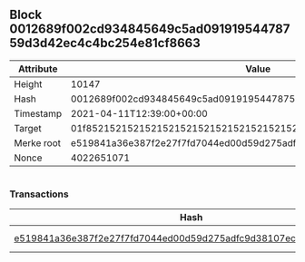 ## Block 0012689f002cd934845649c5ad09191954478759d3d42ec4c4bc254e81cf8663

Attribute | Value
--- | ---
Height | 10147
Hash | 0012689f002cd934845649c5ad09191954478759d3d42ec4c4bc254e81cf8663
Timestamp | 2021-04-11T12:39:00+00:00
Target | 01f8521521521521521521521521521521521521521521521521521521521521
Merke root | e519841a36e387f2e27f7fd7044ed00d59d275adfc9d38107ec80c8dea0c3a38
Nonce | 4022651071

```

```

### Transactions

Hash | Amount
--- | ---
[e519841a36e387f2e27f7fd7044ed00d59d275adfc9d38107ec80c8dea0c3a38](e519841a36e387f2e27f7fd7044ed00d59d275adfc9d38107ec80c8dea0c3a38.md) | 10.00000000 SKEPTI 
